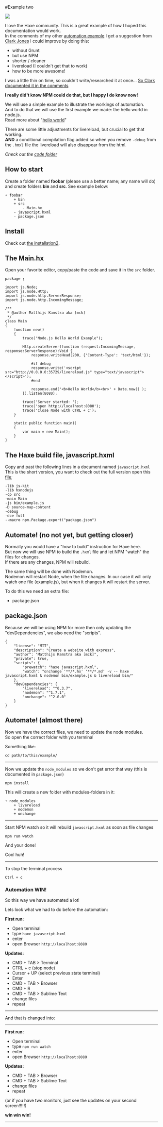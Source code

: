 #Example two

![](https://www.npmjs.com/static/images/npm-logo.svg)

I love the Haxe community. This is a great example of how I hoped this documentation would work.  
In the comments of my other [automation example](example.md) I get a suggestion from [Clark Jones](https://disqus.com/home/discussion/haxeandnodejs/haxe_and_nodejs_91/#comment-2291149693) I could improve by doing this:

- without Grunt
- but use NPM
- shorter / cleaner 
- livereload (I couldn't get that to work)
- how to be more awesome!


I was a little thin on time, so couldn't write/researched it at once... [So Clark documented it in the comments](https://disqus.com/home/discussion/haxeandnodejs/haxe_and_nodejs_91/#comment-2292315372)

**I really did't know NPM could do that, but I happy I do know now!**

We will use a simple example to illustrate the workings of automation.  
And to do that we will use the first example we made: the hello world in node.js.  
Read more about "[hello world](../00helloworld/about.md)"

There are some little adjustments for livereload, but crucial to get that working.  
**AND** a conditional compilation flag added so when you remove `-debug` from the `.hmxl` file the livereload will also disappear from the html.


_Check out the [code folder](https://github.com/MatthijsKamstra/haxenode/tree/master/11automation/code2)_

## How to start

Create a folder named **foobar** (please use a better name; any name will do) and create folders **bin** and **src**.
See example below:

```
+ foobar
	+ bin
	+ src
		- Main.hx
	- javascript.hxml
	- package.json
```


## Install

Check out [the installation2](installation2.md).


## The Main.hx

Open your favorite editor, copy/paste the code and save it in the `src` folder. 

```
package ;

import js.Node;
import js.node.Http;
import js.node.http.ServerResponse;
import js.node.http.IncomingMessage;

/**
 * @author Matthijs Kamstra aka [mck]
 */
class Main
{
	function new()
	{
		trace("Node.js Hello World Example");
		
		Http.createServer(function (request:IncomingMessage, response:ServerResponse):Void {
			response.writeHead(200, {'Content-Type': 'text/html'});
			
			#if debug
			response.write('<script src="http://0.0.0.0:35729/livereload.js" type="text/javascript"></script>'); 
			#end

			response.end('<b>Hello World</b><br>' + Date.now() ); 
		}).listen(8080);

		trace('Server started: ');
		trace('open http://localhost:8080');
		trace('Close Node with CTRL + C');		
	}

	static public function main()
	{
		var main = new Main();   
	}
}

```


## The Haxe build file, javascript.hxml

Copy and past the following lines in a document named `javascript.hxml`  
This is the short version, you want to check out the full version open this [file](/code2/javascript.hxml);

```
-lib js-kit
-lib hxnodejs
-cp src
-main Main
-js bin/example.js
-D source-map-content
-debug
-dce full
--macro npm.Package.export("package.json") 
```



## Automate! (no not yet, but getting closer)

Normally you would have a "how to build" instruction for Haxe here.  
But now we will use NPM to build the `.hxml` file and let NPM "watch" the files for changes.  
If there are any changes, NPM will rebuild.

The same thing will be done with Nodemon.  
Nodemon will restart Node, when the file changes.
In our case it will only watch one file (example.js), but when it changes it will restart the server.

To do this we need an extra file:

- package.json

## package.json

Because we will be using NPM for more then only updating the "devDependencies", we also need the "scripts".

```
{
	"license": "MIT",
	"description": "Create a website with express",
	"author": "Matthijs Kamstra aka [mck]",
	"private": true,
	"scripts": {
		"prewatch": "haxe javascript.hxml",
		"watch": "onchange '**/*.hx' '**/*.md' -v -- haxe javascript.hxml & nodemon bin/example.js & livereload bin/"
  	},
  	"devDependencies": {
		"livereload": "^0.3.7",
		"nodemon": "^1.7.1",
		"onchange": "^2.0.0"
  	}
}

```


## Automate! (almost there)

Now we have the correct files, we need to update the node modules.  
So open the correct folder with you terminal

Something like:

```
cd path/to/this/example/
```

----

Now we update the `node_modules` so we don't get error that way (this is documented in `package.json`)

```
npm install
```

This will create a new folder with modules-folders in it:

```
+ node_modules
	+ livereload
	+ nodemon
	+ onchange

```

----


Start NPM watch so it will rebuild `javascript.hxml` as soon as file changes

```
npm run watch
```

And your done!


Cool huh!

----

To stop the terminal process

```
Ctrl + c
```



### Automation WIN!

So this way we have automated a lot!
  
Lets look what we had to do before the automation:


**First run:**

- Open terminal
- type `haxe javascript.hxml`
- enter
- open Browser `http://localhost:8080`

**Updates:**

- CMD + TAB > Terminal
- CTRL + c (stop node)
- Cursor + UP (select previous state terminal)
- Enter
- CMD + TAB > Browser
- CMD + R
- CMD + TAB > Sublime Text
- change files
- repeat

----

And that is changed into:

----

**First run:**

- Open terminal
- type `npm run watch`
- enter
- open Browser `http://localhost:8080`

**Updates:**

- CMD + TAB > Browser
- CMD + TAB > Sublime Text
- change files
- repeat


(or if you have two monitors, just see the updates on your second screen!!!!!)


**win win win!**


-----
